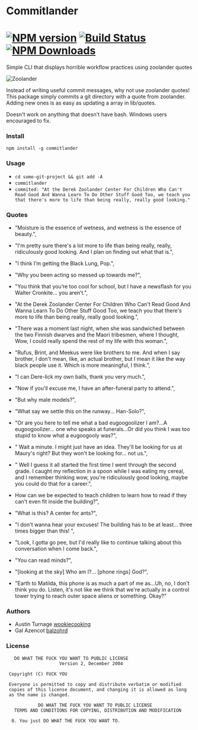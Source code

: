 # Commitlander

# [![NPM version][npm-image]][npm-url] [![Build Status][travis-image]][travis-url] [![NPM Downloads][npm-downloads]][npm-url]

Simple CLI that displays horrible workflow practices using zoolander quotes

![Zoolander](https://raw.github.com/wookiecooking/commitlander/master/zoolander.jpg)

Instead of writing useful commit messages, why not use zoolander quotes! This package simply commits a git directory with a quote from zoolander. Adding new ones is as easy as updating a array in lib/quotes.

Doesn't work on anything that doesn't have bash. Windows users encouraged to fix.

### Install

`npm install -g commitlander`


### Usage

* `cd some-git-project && git add -A`
* `commitlander`
* ` commited: "At the Derek Zoolander Center For Children Who Can't Read Good And Wanna Learn To Do Other Stuff Good Too, we teach you that there's more to life than being really, really good looking." `


### Quotes

* "Moisture is the essence of wetness, and wetness is the essence of beauty.",
* "I'm pretty sure there's a lot more to life than being really, really, ridiculously good looking. And I plan on finding out what that is.",
* "I think I’m getting the Black Lung, Pop.",
* "Why you been acting so messed up towards me?",
* "You think that you’re too cool for school, but I have a newsflash for you Walter Cronkite… you aren’t.",
* "At the Derek Zoolander Center For Children Who Can't Read Good And Wanna Learn To Do Other Stuff Good Too, we teach you that there's more to life than being really, really good looking.",
* "There was a moment last night, when she was sandwiched between the two Finnish dwarves and the Maori tribesmen, where I thought, Wow, I could really spend the rest of my life with this woman.",
* "Rufus, Brint, and Meekus were like brothers to me. And when I say brother, I don't mean, like, an actual brother, but I mean it like the way black people use it. Which is more meaningful, I think.",
* "I can Dere-lick my own balls, thank you very much.",
* "Now if you'll excuse me, I have an after-funeral party to attend.",
* "But why male models?",
* "What say we settle this on the runway... Han-Solo?",
* "Or are you here to tell me what a bad eugoogoolizer I am?...A eugoogoolizer... one who speaks at funerals...Or did you think I was too stupid to know what a eugoogooly was?",
* " Wait a minute. I might just have an idea. They'll be looking for us at Maury's right? But they won't be looking for... not us.",
* " Well I guess it all started the first time I went through the second grade. I caught my reflection in a spoon while I was eating my cereal, and I remember thinking wow, you're ridiculously good looking, maybe you could do that for a career.",

*  How can we be expected to teach children to learn how to read if they can't even fit inside the building?",
* "What is this? A center for ants?",
* "I don't wanna hear your excuses! The building has to be at least... three times bigger than this! ",
* "Look, I gotta go pee, but I'd really like to continue talking about this conversation when I come back.",
* "You can read minds?",
* "[looking at the sky] Who am I?... [phone rings] God?",
* "Earth to Matilda, this phone is as much a part of me as...Uh, no, I don't think you do. Listen, it's not like we think that we're actually in a control tower trying to reach outer space aliens or something. Okay?"

### Authors
* Austin Turnage [wookiecooking](https://github.com/wookiecooking)
* Gal Azencot [balzohrd](https://github.com/balzohrd)

### License

```
   DO WHAT THE FUCK YOU WANT TO PUBLIC LICENSE
                    Version 2, December 2004

 Copyright (C) FUCK YOU

 Everyone is permitted to copy and distribute verbatim or modified
 copies of this license document, and changing it is allowed as long
 as the name is changed.

            DO WHAT THE FUCK YOU WANT TO PUBLIC LICENSE
   TERMS AND CONDITIONS FOR COPYING, DISTRIBUTION AND MODIFICATION

  0. You just DO WHAT THE FUCK YOU WANT TO.

```

[npm-downloads]: https://img.shields.io/npm/dm/commitlander.svg
[npm-image]: https://badge.fury.io/js/commitlander.svg
[npm-url]: https://npmjs.org/package/commitlander
[travis-image]: https://travis-ci.org/wookiecooking/commitlander.svg?branch=master
[travis-url]: https://travis-ci.org/wookiecooking/commitlander